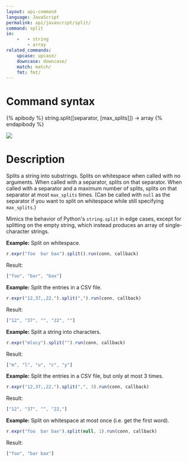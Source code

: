 ```yaml
---
layout: api-command
language: JavaScript
permalink: api/javascript/split/
command: split
io:
    -   - string
        - array
related_commands:
    upcase: upcase/
    downcase: downcase/
    match: match/
    fmt: fmt/
---
```


# Command syntax #

{% apibody %}
string.split([separator, [max_splits]]) &rarr; array
{% endapibody %}

<img src="/assets/images/docs/api_illustrations/split.png" class="api_command_illustration" />

# Description #

Splits a string into substrings.  Splits on whitespace when called
with no arguments.  When called with a separator, splits on that
separator.  When called with a separator and a maximum number of
splits, splits on that separator at most `max_splits` times.  (Can be
called with `null` as the separator if you want to split on whitespace
while still specifying `max_splits`.)

Mimics the behavior of Python's `string.split` in edge cases, except
for splitting on the empty string, which instead produces an array of
single-character strings.

__Example:__ Split on whitespace.

```js
r.expr("foo  bar bax").split().run(conn, callback)
```

Result:

```js
["foo", "bar", "bax"]
```

__Example:__ Split the entries in a CSV file.

```js
r.expr("12,37,,22,").split(",").run(conn, callback)
```

Result:

```js
["12", "37", "", "22", ""]
```

__Example:__ Split a string into characters.

```js
r.expr("mlucy").split("").run(conn, callback)
```

Result:

```js
["m", "l", "u", "c", "y"]
```

__Example:__ Split the entries in a CSV file, but only at most 3
times.

```js
r.expr("12,37,,22,").split(",", 3).run(conn, callback)
```

Result:

```js
["12", "37", "", "22,"]
```

__Example:__ Split on whitespace at most once (i.e. get the first word).

```js
r.expr("foo  bar bax").split(null, 1).run(conn, callback)
```

Result:

```js
["foo", "bar bax"]
```
